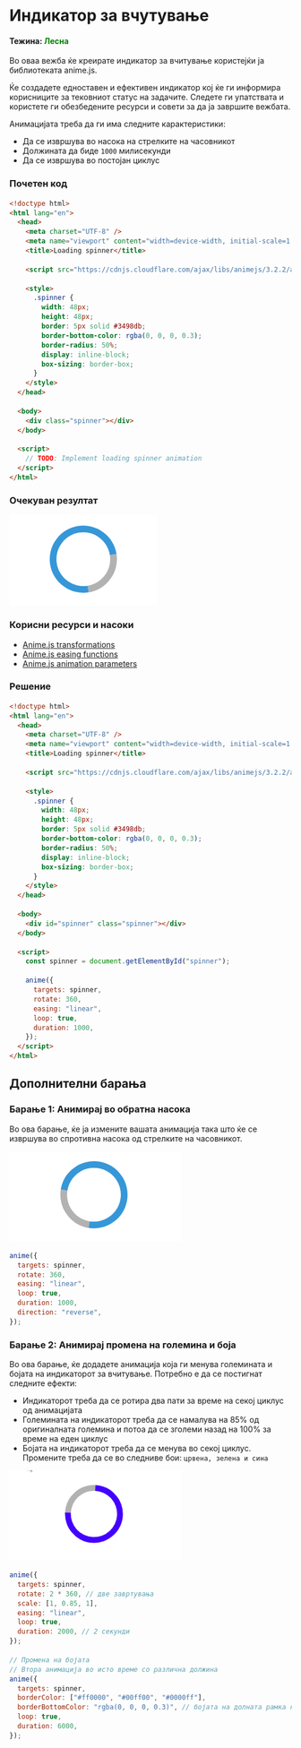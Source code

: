 # Индикатор за вчутување

#### Тежина: <span style="color: green">Лесна</span>

Во оваа вежба ќе креирате индикатор за вчитување користејќи ја библиотеката anime.js.

Ќе создадете едноставен и ефективен индикатор кој ќе ги информира корисниците за тековниот статус на задачите. Следете ги упатствата и користете ги обезбедените ресурси и совети за да ја завршите вежбата.

Анимацијата треба да ги има следните карактеристики:

- Да се извршува во насока на стрелките на часовникот
- Должината да биде `1000` милисекунди
- Да се извршува во постојан циклус

### Почетен код

```html
<!doctype html>
<html lang="en">
  <head>
    <meta charset="UTF-8" />
    <meta name="viewport" content="width=device-width, initial-scale=1.0" />
    <title>Loading spinner</title>

    <script src="https://cdnjs.cloudflare.com/ajax/libs/animejs/3.2.2/anime.min.js"></script>

    <style>
      .spinner {
        width: 48px;
        height: 48px;
        border: 5px solid #3498db;
        border-bottom-color: rgba(0, 0, 0, 0.3);
        border-radius: 50%;
        display: inline-block;
        box-sizing: border-box;
      }
    </style>
  </head>

  <body>
    <div class="spinner"></div>
  </body>

  <script>
    // TODO: Implement loading spinner animation
  </script>
</html>
```

### Очекуван резултат

![Loading spinner](./loading-spinner.gif)

### Корисни ресурси и насоки

- [Anime.js transformations](https://animejs.com/documentation/#CSStransforms)
- [Anime.js easing functions](https://animejs.com/documentation/#easings)
- [Anime.js animation parameters](https://animejs.com/documentation/#animationParameters)

### Решение

```html
<!doctype html>
<html lang="en">
  <head>
    <meta charset="UTF-8" />
    <meta name="viewport" content="width=device-width, initial-scale=1.0" />
    <title>Loading spinner</title>

    <script src="https://cdnjs.cloudflare.com/ajax/libs/animejs/3.2.2/anime.min.js"></script>

    <style>
      .spinner {
        width: 48px;
        height: 48px;
        border: 5px solid #3498db;
        border-bottom-color: rgba(0, 0, 0, 0.3);
        border-radius: 50%;
        display: inline-block;
        box-sizing: border-box;
      }
    </style>
  </head>

  <body>
    <div id="spinner" class="spinner"></div>
  </body>

  <script>
    const spinner = document.getElementById("spinner");

    anime({
      targets: spinner,
      rotate: 360,
      easing: "linear",
      loop: true,
      duration: 1000,
    });
  </script>
</html>
```

## Дополнителни барања

### Барање 1: Анимирај во обратна насока

Во ова барање, ќе ја измените вашата анимација така што ќе се извршува во спротивна насока од стрелките на часовникот.

![Loading spinner](./loading-spinner-reverse.gif)

```js
anime({
  targets: spinner,
  rotate: 360,
  easing: "linear",
  loop: true,
  duration: 1000,
  direction: "reverse",
});
```

### Барање 2: Aнимирај промена на големина и боја

Во ова барање, ќе додадете анимација која ги менува големината и бојата на индикаторот за вчитување. Потребно е да се постигнат следните ефекти:

- Индикаторот треба да се ротира два пати за време на секој циклус од анимацијата
- Големината на индикаторот треба да се намалува на 85% од оригиналната големина и потоа да се зголеми назад на 100% за време на еден циклус
- Бојата на индикаторот треба да се менува во секој циклус. Промените треба да се во следниве бои: `црвена, зелена и сина`

![Loading spinner](./loading-spinner-color.gif)

```js
anime({
  targets: spinner,
  rotate: 2 * 360, // две завртувања
  scale: [1, 0.85, 1],
  easing: "linear",
  loop: true,
  duration: 2000, // 2 секунди
});

// Промена на бојата
// Втора анимација во исто време со различна должина
anime({
  targets: spinner,
  borderColor: ["#ff0000", "#00ff00", "#0000ff"],
  borderBottomColor: "rgba(0, 0, 0, 0.3)", // бојата на долната рамка ќе остане иста
  loop: true,
  duration: 6000,
});
```
